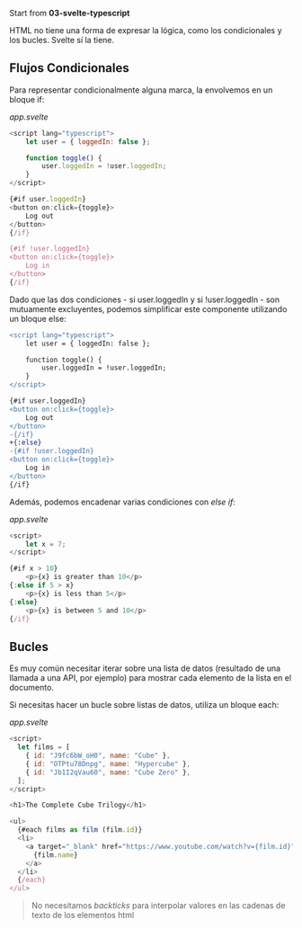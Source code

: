 Start from **03-svelte-typescript**

HTML no tiene una forma de expresar la lógica, como los condicionales y los bucles. Svelte sí la tiene.

## Flujos Condicionales

Para representar condicionalmente alguna marca, la envolvemos en un bloque if:

_app.svelte_

```js
<script lang="typescript">
	let user = { loggedIn: false };

	function toggle() {
		user.loggedIn = !user.loggedIn;
	}
</script>

{#if user.loggedIn}
<button on:click={toggle}>
	Log out
</button>
{/if}

{#if !user.loggedIn}
<button on:click={toggle}>
	Log in
</button>
{/if}
```

Dado que las dos condiciones - si user.loggedIn y si !user.loggedIn - son mutuamente excluyentes, podemos simplificar este componente utilizando un bloque else:

```diff
<script lang="typescript">
	let user = { loggedIn: false };

	function toggle() {
		user.loggedIn = !user.loggedIn;
	}
</script>

{#if user.loggedIn}
<button on:click={toggle}>
	Log out
</button>
-{/if}
+{:else}
-{#if !user.loggedIn}
<button on:click={toggle}>
	Log in
</button>
{/if}
```

Además, podemos encadenar varias condiciones con _else if_:

_app.svelte_

```js
<script>
	let x = 7;
</script>

{#if x > 10}
	<p>{x} is greater than 10</p>
{:else if 5 > x}
	<p>{x} is less than 5</p>
{:else}
	<p>{x} is between 5 and 10</p>
{/if}
```

## Bucles

Es muy común necesitar iterar sobre una lista de datos (resultado de una llamada a una API, por ejemplo) para mostrar cada elemento de la lista en el documento.

Si necesitas hacer un bucle sobre listas de datos, utiliza un bloque each:

_app.svelte_

```js
<script>
  let films = [
    { id: "J9fc6bW_oH0", name: "Cube" },
    { id: "OTPtu78Dnpg", name: "Hypercube" },
    { id: "Jb1I2qVau60", name: "Cube Zero" },
  ];
</script>

<h1>The Complete Cube Trilogy</h1>

<ul>
  {#each films as film (film.id)}
  <li>
    <a target="_blank" href="https://www.youtube.com/watch?v={film.id}">
      {film.name}
    </a>
  </li>
  {/each}
</ul>
```

> No necesitamos _backticks_ para interpolar valores en las cadenas de texto de los elementos html
